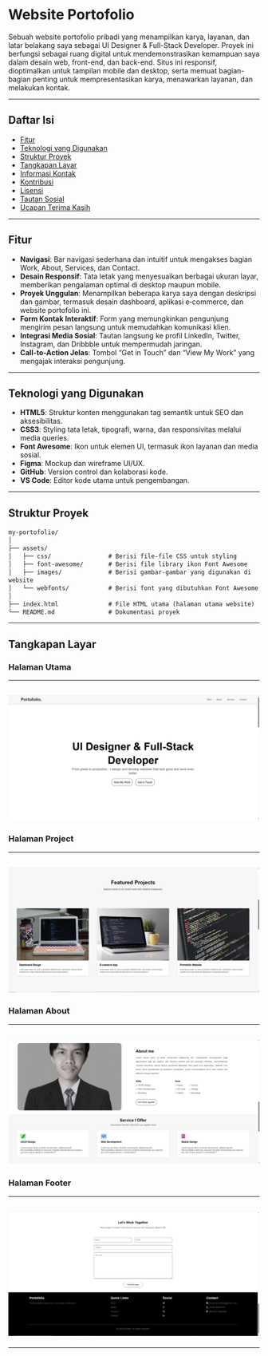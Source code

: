 # Website Portofolio

Sebuah website portofolio pribadi yang menampilkan karya, layanan, dan latar belakang saya sebagai UI Designer & Full-Stack Developer. Proyek ini berfungsi sebagai ruang digital untuk mendemonstrasikan kemampuan saya dalam desain web, front-end, dan back-end. Situs ini responsif, dioptimalkan untuk tampilan mobile dan desktop, serta memuat bagian-bagian penting untuk mempresentasikan karya, menawarkan layanan, dan melakukan kontak.

---

## Daftar Isi

- [Fitur](#fitur)  
- [Teknologi yang Digunakan](#teknologi-yang-digunakan)  
- [Struktur Proyek](#struktur-proyek)  
- [Tangkapan Layar](#tangkapan-layar)  
- [Informasi Kontak](#informasi-kontak)  
- [Kontribusi](#kontribusi)  
- [Lisensi](#lisensi)  
- [Tautan Sosial](#tautan-sosial)  
- [Ucapan Terima Kasih](#ucapan-terima-kasih)  

---

## Fitur

- **Navigasi**: Bar navigasi sederhana dan intuitif untuk mengakses bagian Work, About, Services, dan Contact.  
- **Desain Responsif**: Tata letak yang menyesuaikan berbagai ukuran layar, memberikan pengalaman optimal di desktop maupun mobile.  
- **Proyek Unggulan**: Menampilkan beberapa karya saya dengan deskripsi dan gambar, termasuk desain dashboard, aplikasi e‑commerce, dan website portofolio ini.  
- **Form Kontak Interaktif**: Form yang memungkinkan pengunjung mengirim pesan langsung untuk memudahkan komunikasi klien.  
- **Integrasi Media Sosial**: Tautan langsung ke profil LinkedIn, Twitter, Instagram, dan Dribbble untuk mempermudah jaringan.  
- **Call-to-Action Jelas**: Tombol “Get in Touch” dan “View My Work” yang mengajak interaksi pengunjung.

---

## Teknologi yang Digunakan

- **HTML5**: Struktur konten menggunakan tag semantik untuk SEO dan aksesibilitas.  
- **CSS3**: Styling tata letak, tipografi, warna, dan responsivitas melalui media queries.  
- **Font Awesome**: Ikon untuk elemen UI, termasuk ikon layanan dan media sosial.  
- **Figma**: Mockup dan wireframe UI/UX.  
- **GitHub**: Version control dan kolaborasi kode.  
- **VS Code**: Editor kode utama untuk pengembangan.

---

## Struktur Proyek

```
my-portofolio/
│
├── assets/
│   ├── css/                # Berisi file-file CSS untuk styling
│   ├── font-awesome/       # Berisi file library ikon Font Awesome
│   ├── images/             # Berisi gambar-gambar yang digunakan di website
│   └── webfonts/           # Berisi font yang dibutuhkan Font Awesome
│
├── index.html              # File HTML utama (halaman utama website)
└── README.md               # Dokumentasi proyek
```

---

## Tangkapan Layar
### Halaman Utama
---
![Preview Website](assets/images/home.png)
---
### Halaman Project
---
![Preview Website](assets/images/project.png)
---
### Halaman About
---
![Preview Website](assets/images/about.png)
---
### Halaman Footer
---
![Preview Website](assets/images/footer.png)
---

---

